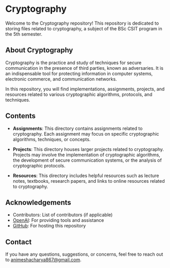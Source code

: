# Cryptography

Welcome to the Cryptography repository! This repository is dedicated to storing files related to cryptography, a subject of the BSc CSIT program in the 5th semester.

## About Cryptography

Cryptography is the practice and study of techniques for secure communication in the presence of third parties, known as adversaries. It is an indispensable tool for protecting information in computer systems, electronic commerce, and communication networks.

In this repository, you will find implementations, assignments, projects, and resources related to various cryptographic algorithms, protocols, and techniques.

## Contents

- **Assignments**: This directory contains assignments related to cryptography. Each assignment may focus on specific cryptographic algorithms, techniques, or concepts.

- **Projects**: This directory houses larger projects related to cryptography. Projects may involve the implementation of cryptographic algorithms, the development of secure communication systems, or the analysis of cryptographic protocols.

- **Resources**: This directory includes helpful resources such as lecture notes, textbooks, research papers, and links to online resources related to cryptography.


## Acknowledgements
- Contributors: List of contributors (if applicable)
- [OpenAI](https://openai.com): For providing tools and assistance
- [GitHub](https://github.com): For hosting this repository

## Contact

If you have any questions, suggestions, or concerns, feel free to reach out to animeshacharya867@gmail.com.
